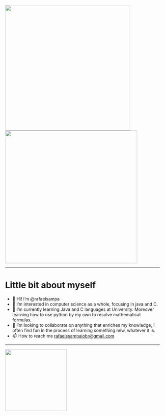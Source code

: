
<!---


</div> -->


<a href="https://github.com/anuraghazra/github-readme-stats">
  <img width="407" align="center" src="https://github-readme-stats.vercel.app/api?username=rafaelsampa&theme=vue-dark&show_icons=true&hide_border=true&count_private=false" />
</a>
<a href="https://github.com/anuraghazra/convoychat">
  <img width="430" align="center" src="https://github-readme-streak-stats.herokuapp.com/?user=rafaelsampa&theme=vue-dark&hide_border=true" />
</a>


_________________________________

# Little bit about myself
- 👋 Hi! I’m @rafaelsampa
- 👀 I’m interested in computer science as a whole, focusing in java and C. 
- 🌱 I’m currently learning Java and C languages at University. Moreover learning how to use python by my own to resolve mathematical formulas.
- 💞️ I’m looking to collaborate on anything that enriches my knowledge, I often find fun in the process of learning something new, whatever it is.
- 📫 How to reach me rafaelssampaiobr@gmail.com
  
________________________________

<a href="https://github.com/anuraghazra/github-readme-stats">
  <img height=200 align="center" src="https://github-readme-stats.vercel.app/api/top-langs/?username=rafaelsampa&theme=vue-dark&show_icons=true&hide_border=true&layout=compact" />
</a>

